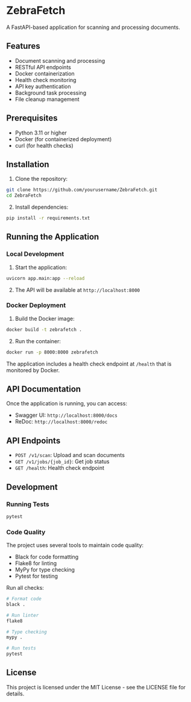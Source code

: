 # ZebraFetch

A FastAPI-based application for scanning and processing documents.

## Features

- Document scanning and processing
- RESTful API endpoints
- Docker containerization
- Health check monitoring
- API key authentication
- Background task processing
- File cleanup management

## Prerequisites

- Python 3.11 or higher
- Docker (for containerized deployment)
- curl (for health checks)

## Installation

1. Clone the repository:
```bash
git clone https://github.com/yourusername/ZebraFetch.git
cd ZebraFetch
```

2. Install dependencies:
```bash
pip install -r requirements.txt
```

## Running the Application

### Local Development

1. Start the application:
```bash
uvicorn app.main:app --reload
```

2. The API will be available at `http://localhost:8000`

### Docker Deployment

1. Build the Docker image:
```bash
docker build -t zebrafetch .
```

2. Run the container:
```bash
docker run -p 8000:8000 zebrafetch
```

The application includes a health check endpoint at `/health` that is monitored by Docker.

## API Documentation

Once the application is running, you can access:
- Swagger UI: `http://localhost:8000/docs`
- ReDoc: `http://localhost:8000/redoc`

## API Endpoints

- `POST /v1/scan`: Upload and scan documents
- `GET /v1/jobs/{job_id}`: Get job status
- `GET /health`: Health check endpoint

## Development

### Running Tests

```bash
pytest
```

### Code Quality

The project uses several tools to maintain code quality:

- Black for code formatting
- Flake8 for linting
- MyPy for type checking
- Pytest for testing

Run all checks:
```bash
# Format code
black .

# Run linter
flake8

# Type checking
mypy .

# Run tests
pytest
```

## License

This project is licensed under the MIT License - see the LICENSE file for details.
